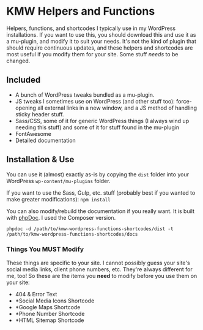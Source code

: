 # KMW Helpers and Functions

Helpers, functions, and shortcodes I typically use in my WordPress installations. If you want to use this, you should download this and use it as a mu-plugin, and modify it to suit your needs. It's not the kind of plugin that should require continuous updates, and these helpers and shortcodes are most useful if you modify them for your site. Some stuff *needs* to be changed.

## Included
* A bunch of WordPress tweaks bundled as a mu-plugin.
* JS tweaks I sometimes use on WordPress (and other stuff too): force-opening all external links in a new window, and a JS method of handling sticky header stuff.
* Sass/CSS, some of it for generic WordPress things (I always wind up needing this stuff) and some of it for stuff found in the mu-plugin
* FontAwesome
* Detailed documentation

## Installation & Use

You can use it (almost) exactly as-is by copying the `dist` folder into your WordPress `wp-content/mu-plugins` folder.

If you want to use the Sass, Gulp, etc. stuff (probably best if you wanted to make greater modifications): `npm install`

You can also modify/rebuild the documentation if you really want. It is built with [phpDoc](https://www.phpdoc.org/). I used the Composer version.

`phpdoc -d /path/to/kmw-wordpress-functions-shortcodes/dist -t /path/to/kmw-wordpress-functions-shortcodes/docs`

### Things You MUST Modify

These things are specific to your site. I cannot possibly guess your site's social media links, client phone numbers, etc. They're always different for me, too! So these are the items you **need** to modify before you use them on your site:

* 404 & Error Text
* *Social Media Icons Shortcode
* *Google Maps Shortcode
* *Phone Number Shortcode
* *HTML Sitemap Shortcode